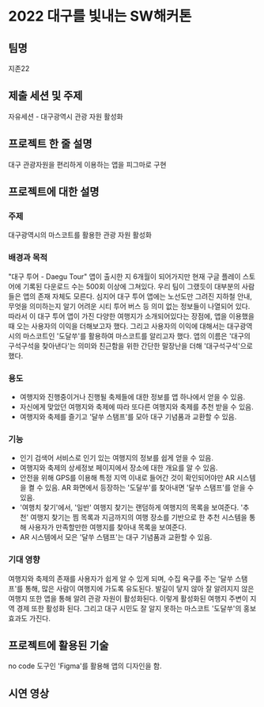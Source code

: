 # 2022 대구를 빛내는 SW해커톤

## 팀명

지존22

## 제출 세션 및 주제

자유세션 - 대구광역시 관광 자원 활성화

## 프로젝트 한 줄 설명

대구 관광자원을 편리하게 이용하는 앱을 피그마로 구현

## 프로젝트에 대한 설명

### 주제

대구광역시의 마스코트를 활용한 관광 자원 활성화
  
### 배경과 목적

"대구 투어 - Daegu Tour" 앱이 출시한 지 6개월이 되어가지만 현재 구글 플레이 스토어에 기록된 다운로드 수는 500회 이상에 그쳐있다. 우리 팀이 그랬듯이 대부분의 사람들은 앱의 존재 자체도 모른다. 심지어 대구 투어 앱에는 노선도만 그려진 지하철 안내, 무엇을 의미하는지 알기 어려운 시티 투어 버스 등 의미 없는 정보들이 나열되어 있다. 따라서 이 대구 투어 앱이 가진 다양한 여행지가 소개되어있다는 장점에, 앱을 이용했을 때 오는 사용자의 이익을 더해보고자 했다. 그리고 사용자의 이익에 대해서는 대구광역시의 마스코트인 '도달쑤'를 활용하여 마스코트를 알리고자 했다. 앱의 이름은 '대구의 구석구석을 찾아낸다'는 의미와 친근함을 위한 간단한 말장난을 더해 '대구석구석'으로 했다.

### 용도

- 여행지와 진행중이거나 진행될 축제들에 대한 정보를 앱 하나에서 얻을 수 있음.
- 자신에게 맞았던 여행지와 축제에 따라 또다른 여행지와 축제를 추천 받을 수 있음.
- 여행지와 축제를 즐기고 '달쑤 스탬프'를 모아 대구 기념품과 교환할 수 있음.

### 기능
  
- 인기 검색어 서비스로 인기 있는 여행지의 정보를 쉽게 얻을 수 있음.
- 여행지와 축제의 상세정보 페이지에서 장소에 대한 개요를 알 수 있음.
- 안전을 위해 GPS를 이용해 특정 지역 이내로 들어간 것이 확인되어야만 AR 시스템을 켤 수 있음. AR 화면에서 등장하는 '도달쑤'를 찾아내면 '달쑤 스탬프'를 얻을 수 있음.
- '여행치 찾기'에서, '일반' 여행지 찾기는 랜덤하게 여행지의 목록을 보여준다. '추천' 여행지 찾기는 찜 목록과 지금까지의 여행 장소를 기반으로 한 추천 시스템을 통해 사용자가 만족할만한 여행지를 찾아내 목록을 보여준다.
- AR 시스템에서 모은 '달쑤 스탬프'는 대구 기념품과 교환할 수 있음.

### 기대 영향

여행지와 축제의 존재를 사용자가 쉽게 알 수 있게 되며, 수집 욕구를 주는 '달쑤 스탬프'를 통해, 많은 사람이 여행지에 가도록 유도된다. 발길이 닿지 않아 잘 알려지지 않은 여행지 또한 앱을 통해 알려 관광 자원이 활성화된다. 이렇게 활성화된 여행지 주변이 지역 경제 또한 활성화 된다. 그리고 대구 시민도 잘 알지 못하는 마스코트 '도달쑤'의 홍보효과도 가진다.
  
## 프로젝트에 활용된 기술
no code 도구인 'Figma'를 활용해 앱의 디자인을 함.

## 시연 영상
